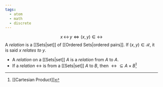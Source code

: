 ```yaml
---
tags:
  - atom
  - math
  - discrete
---
```

$$x \,\rel\, y \iff (x,y) \in \rel$$
A *relation* is a [[Sets|set]] of [[Ordered Sets|ordered pairs]]. If $(x, y) \in \mathcal{R}$, it is said *$\mathit{x}$ relates to $\mathit{y}$*.
- A *relation* on a [[Sets|set]] $A$ is a *relation* from $A$ to $A$.
- If a *relation* $\rel$ is from a [[Sets|set]] $A$ to $B$, then $\rel \subseteq A \times B$[^1]

[^1]: [[Cartesian Product]]
